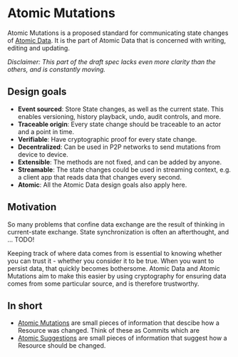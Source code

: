 # Atomic Mutations

Atomic Mutations is a proposed standard for communicating state changes of [Atomic Data](../core/intro.md).
It is the part of Atomic Data that is concerned with writing, editing and updating.

_Disclaimer: This part of the draft spec lacks even more clarity than the others, and is constantly moving._

## Design goals

- **Event sourced**: Store State changes, as well as the current state. This enables versioning, history playback, undo, audit controls, and more.
- **Traceable origin**: Every state change should be traceable to an actor and a point in time.
- **Verifiable**: Have cryptographic proof for every state change.
- **Decentralized**: Can be used in P2P networks to send mutations from device to device.
- **Extensible**: The methods are not fixed, and can be added by anyone.
- **Streamable**: The state changes could be used in streaming context, e.g. a client app that reads data that changes every second.
- **Atomic**: All the Atomic Data design goals also apply here.

## Motivation

So many problems that confine data exchange are the result of thinking in current-state exchange.
State synchronization is often an afterthought, and ... TODO!

Keeping track of where data comes from is essential to knowing whether you can trust it - whether you consider it to be true.
When you want to persist data, that quickly becomes bothersome.
Atomic Data and Atomic Mutations aim to make this easier by using cryptography for ensuring data comes from some particular source, and is therefore trustworthy.

## In short

- [Atomic Mutations](concepts.md) are small pieces of information that descibe how a Resource was changed. Think of these as Commits which are
- [Atomic Suggestions](concepts.md) are small pieces of information that suggest how a Resource should be changed.

